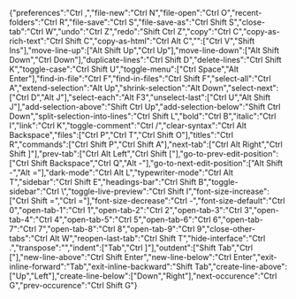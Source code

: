 {"preferences":"Ctrl ,","file-new":"Ctrl N","file-open":"Ctrl O","recent-folders":"Ctrl R","file-save":"Ctrl S","file-save-as":"Ctrl Shift S","close-tab":"Ctrl W","undo":"Ctrl Z","redo":"Shift Ctrl Z","copy":"Ctrl C","copy-as-rich-text":"Ctrl Shift C","copy-as-html":"Ctrl Alt C","":["Ctrl V","Shift Ins"],"move-line-up":["Alt Shift Up","Ctrl Up"],"move-line-down":["Alt Shift Down","Ctrl Down"],"duplicate-lines":"Ctrl Shift D","delete-lines":"Ctrl Shift K","toggle-case":"Ctrl Shift U","toggle-menu":["Ctrl Space","Alt Enter"],"find-in-file":"Ctrl F","find-in-files":"Ctrl Shift F","select-all":"Ctrl A","extend-selection":"Alt Up","shrink-selection":"Alt Down","select-next":["Ctrl D","Alt J"],"select-each":"Alt F3","unselect-last":["Ctrl U","Alt Shift J"],"add-selection-above":"Shift Ctrl Up","add-selection-below":"Shift Ctrl Down","split-selection-into-lines":"Ctrl Shift L","bold":"Ctrl B","italic":"Ctrl I","link":"Ctrl K","toggle-comment":"Ctrl /","clear-syntax":"Ctrl Alt Backspace","files":["Ctrl P","Ctrl T","Ctrl Shift O"],"titles":"Ctrl R","commands":["Ctrl Shift P","Ctrl Shift A"],"next-tab":["Ctrl Alt Right","Ctrl Shift ]"],"prev-tab":["Ctrl Alt Left","Ctrl Shift ["],"go-to-prev-edit-position":["Ctrl Shift Backspace","Ctrl Q","Alt -"],"go-to-next-edit-position":["Alt Shift -","Alt ="],"dark-mode":"Ctrl Alt L","typewriter-mode":"Ctrl Alt T","sidebar":"Ctrl Shift E","headings-bar":"Ctrl Shift B","toggle-sidebar":"Ctrl \\","toggle-live-preview":"Ctrl Shift I","font-size-increase":["Ctrl Shift =","Ctrl ="],"font-size-decrease":"Ctrl -","font-size-default":"Ctrl 0","open-tab-1":"Ctrl 1","open-tab-2":"Ctrl 2","open-tab-3":"Ctrl 3","open-tab-4":"Ctrl 4","open-tab-5":"Ctrl 5","open-tab-6":"Ctrl 6","open-tab-7":"Ctrl 7","open-tab-8":"Ctrl 8","open-tab-9":"Ctrl 9","close-other-tabs":"Ctrl Alt W","reopen-last-tab":"Ctrl Shift T","hide-interface":"Ctrl .","transpose":"","indent":["Tab","Ctrl ]"],"outdent":["Shift Tab","Ctrl ["],"new-line-above":"Ctrl Shift Enter","new-line-below":"Ctrl Enter","exit-inline-forward":"Tab","exit-inline-backward":"Shift Tab","create-line-above":["Up","Left"],"create-line-below":["Down","Right"],"next-occurence":"Ctrl G","prev-occurence":"Ctrl Shift G"}